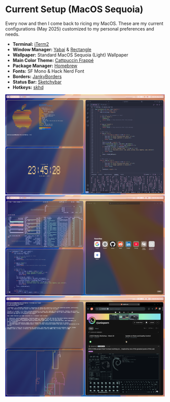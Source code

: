 # Current Setup (MacOS Sequoia)
Every now and then I come back to ricing my MacOS. These are my current configurations (May 2025) customized to my personal preferences and needs.

- **Terminal:** [iTerm2](https://github.com/gnachman/iTerm2?tab=readme-ov-file)
- **Window Manager:** [Yabai](https://github.com/koekeishiya/yabai) & [Rectangle](https://github.com/rxhanson/Rectangle)
- **Wallpaper:** Standard MacOS Sequoia (Light) Wallpaper
- **Main Color Theme:** [Cattpuccin Frappé](https://catppuccin.com/palette/)
- **Package Manager:** [Homebrew](https://github.com/Homebrew/brew)
- **Fonts:** SF Mono & Hack Nerd Font
- **Borders:** [JankyBorders](https://github.com/FelixKratz/JankyBorders)
- **Status Bar:** [Sketchybar](https://github.com/FelixKratz/SketchyBar)
- **Hotkeys:** [skhd](https://github.com/koekeishiya/skhd)

<img src="img/img1.png" alt="appletree Screenshot" width="1000">

<img src="img/img2.png" alt="appletree Screenshot" width="1000">

<img src="img/img3.png" alt="appletree Screenshot" width="1000">
